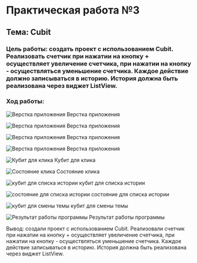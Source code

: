 # Практическая работа №3

## Тема: Cubit


### Цель работы: создать проект с использованием Cubit. Реализовать счетчик при нажатии на кнопку + осуществляет увеличение счетчика, при нажатии на кнопку - осуществляться уменьшение счетчика. Каждое действие должно записываться в историю. История должна быть реализована через виджет ListView.

### Ход работы:

![Верстка приложения](https://user-images.githubusercontent.com/114491231/206646526-b897f57d-769e-43e6-98df-93f59cebbded.png)
Верстка приложения

![Верстка приложения](https://user-images.githubusercontent.com/114491231/206646682-2f49c71f-1d51-46e6-bfdb-a204c181b167.png)
Верстка приложения

![Верстка приложения](https://user-images.githubusercontent.com/114491231/206646735-01887a69-b778-43a1-8ae3-951859476c5b.png)
Верстка приложения

![Верстка приложения](https://user-images.githubusercontent.com/114491231/206646785-43046e54-136c-4299-a9ea-529a1df5ef3d.png)
Верстка приложения

![Кубит для клика](https://user-images.githubusercontent.com/114491231/206647142-32498625-5aa6-4a97-b7df-164112500076.png)
Кубит для клика

![Состояние клика](https://user-images.githubusercontent.com/114491231/206647173-c2a396fa-e27d-4857-91a4-25b41ce6ef9c.png)
Состояние клика

![кубит для списка истории](https://user-images.githubusercontent.com/114491231/206647211-64a0b8e3-03ea-40b1-81df-3626a8ac0bdb.png)
кубит для списка истории

![состояние для списка истории](https://user-images.githubusercontent.com/114491231/206647263-ecda56ae-57fc-41de-9b69-ed1823168d1c.png)
состояние для списка истории

![кубит для смены темы](https://user-images.githubusercontent.com/114491231/206647293-d82dfb10-8676-47ab-afdf-5f565e144ac7.png)
кубит для смены темы

![Результат работы программы](https://user-images.githubusercontent.com/114491231/206647328-fb0b22f7-29c9-4fb9-b837-029815284479.png)
Результат работы программы

Вывод: создали проект с использованием Cubit. Реализовали счетчик при нажатии на кнопку + осуществляет увеличение счетчика, при нажатии на кнопку - осуществляться уменьшение счетчика. Каждое действие записываться в историю. История должна быть реализована через виджет ListView.  

